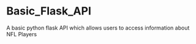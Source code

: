 # Basic_Flask_API
 A basic python flask API which allows users to access information about NFL Players
